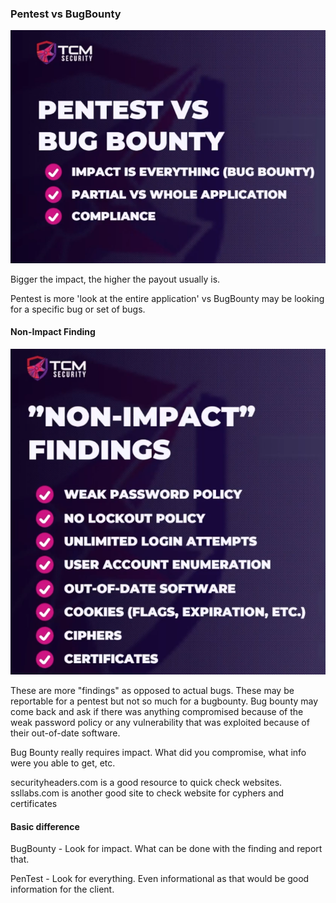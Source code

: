 ### Pentest vs BugBounty

![ScreenShot3.png](Images/ScreenShot3.png)

Bigger the impact, the higher the payout usually is.

Pentest is more 'look at the entire application' vs BugBounty may be looking for a specific bug or set of bugs.


#### Non-Impact Finding

![ScreenShot4.png](Images/ScreenShot4.png)

These are more "findings" as opposed to actual bugs.  These may be reportable for a pentest but not so much for a bugbounty.  Bug bounty may come back and ask if there was anything compromised because of the weak password policy or any vulnerability that was exploited because of their out-of-date software.

Bug Bounty really requires impact.  What did you compromise, what info were you able to get, etc.


securityheaders.com is a good resource to quick check websites.  
ssllabs.com is another good site to check website for cyphers and certificates

#### Basic difference

BugBounty - Look for impact.  What can be done with the finding and report that.

PenTest - Look for everything.  Even informational as that would be good information for the client.
